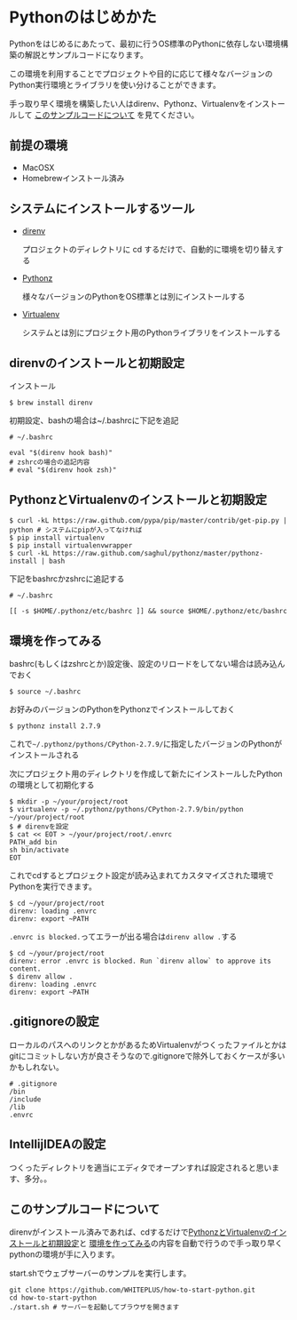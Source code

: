# Pythonのはじめかた

Pythonをはじめるにあたって、最初に行うOS標準のPythonに依存しない環境構築の解説とサンプルコードになります。

この環境を利用することでプロジェクトや目的に応じて様々なバージョンのPython実行環境とライブラリを使い分けることができます。

手っ取り早く環境を構築したい人はdirenv、Pythonz、Virtualenvをインストールして
[このサンプルコードについて](#about_this)
を見てください。

## 前提の環境
* MacOSX
* Homebrewインストール済み

## システムにインストールするツール
* [direnv](https://github.com/direnv/direnv)

    プロジェクトのディレクトリに cd するだけで、自動的に環境を切り替えする

* [Pythonz](http://saghul.github.io/pythonz/)

    様々なバージョンのPythonをOS標準とは別にインストールする
* [Virtualenv](https://virtualenv.readthedocs.org/en/latest)

    システムとは別にプロジェクト用のPythonライブラリをインストールする

## direnvのインストールと初期設定
インストール

    $ brew install direnv

初期設定、bashの場合は~/.bashrcに下記を追記

    # ~/.bashrc
    
    eval "$(direnv hook bash)"
    # zshrcの場合の追記内容
    # eval "$(direnv hook zsh)"

## <a name="lets_setup_python"> PythonzとVirtualenvのインストールと初期設定

    $ curl -kL https://raw.github.com/pypa/pip/master/contrib/get-pip.py | python # システムにpipが入ってなければ
    $ pip install virtualenv
    $ pip install virtualenvwrapper
    $ curl -kL https://raw.github.com/saghul/pythonz/master/pythonz-install | bash

下記をbashrcかzshrcに追記する

    # ~/.bashrc
    
    [[ -s $HOME/.pythonz/etc/bashrc ]] && source $HOME/.pythonz/etc/bashrc

## <a name="lets_make_env"> 環境を作ってみる

bashrc(もしくはzshrcとか)設定後、設定のリロードをしてない場合は読み込んでおく

    $ source ~/.bashrc

お好みのバージョンのPythonをPythonzでインストールしておく

    $ pythonz install 2.7.9

これで`~/.pythonz/pythons/CPython-2.7.9/`に指定したバージョンのPythonがインストールされる

次にプロジェクト用のディレクトリを作成して新たにインストールしたPythonの環境として初期化する

    $ mkdir -p ~/your/project/root
    $ virtualenv -p ~/.pythonz/pythons/CPython-2.7.9/bin/python ~/your/project/root
    $ # direnvを設定
    $ cat << EOT > ~/your/project/root/.envrc
    PATH_add bin
    sh bin/activate
    EOT

これでcdするとプロジェクト設定が読み込まれてカスタマイズされた環境でPythonを実行できます。

    $ cd ~/your/project/root
    direnv: loading .envrc
    direnv: export ~PATH

`.envrc is blocked.`ってエラーが出る場合は`direnv allow .`する

    $ cd ~/your/project/root
    direnv: error .envrc is blocked. Run `direnv allow` to approve its content.
    $ direnv allow .
    direnv: loading .envrc
    direnv: export ~PATH

## .gitignoreの設定

ローカルのパスへのリンクとかがあるためVirtualenvがつくったファイルとかはgitにコミットしない方が良さそうなので.gitignoreで除外しておくケースが多いかもしれない。

    # .gitignore
    /bin
    /include
    /lib
    .envrc

## IntellijIDEAの設定
つくったディレクトリを適当にエディタでオープンすれば設定されると思います、多分。。

## <a name="about_this"> このサンプルコードについて

direnvがインストール済みであれば、cdするだけで[PythonzとVirtualenvのインストールと初期設定](#lets_setup_python)と
[環境を作ってみる](#lets_make_env)の内容を自動で行うので手っ取り早くpythonの環境が手に入ります。

start.shでウェブサーバーのサンプルを実行します。

    git clone https://github.com/WHITEPLUS/how-to-start-python.git
    cd how-to-start-python
    ./start.sh # サーバーを起動してブラウザを開きます


